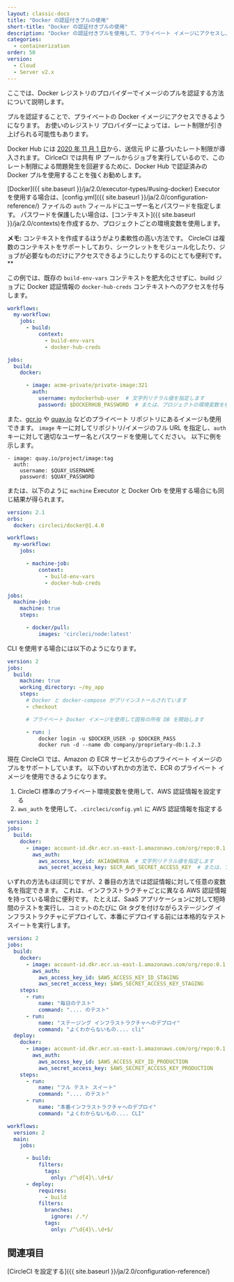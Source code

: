 ```yaml
---
layout: classic-docs
title: "Docker の認証付きプルの使用"
short-title: "Docker の認証付きプルの使用"
description: "Docker の認証付きプルを使用して、プライベート イメージにアクセスし、レート制限を回避する方法"
categories:
  - containerization
order: 50
version:
  - Cloud
  - Server v2.x
---
```



ここでは、Docker レジストリのプロバイダーでイメージのプルを認証する方法について説明します。

プルを認証することで、プライベートの Docker イメージにアクセスできるようになります。 お使いのレジストリ プロバイダーによっては、レート制限が引き上げられる可能性もあります。

Docker Hub には [2020 年 11 月 1 日](https://www.docker.com/blog/scaling-docker-to-serve-millions-more-developers-network-egress/)から、送信元 IP に基づいたレート制限が導入されます。 CirlceCI では共有 IP プールからジョブを実行しているので、このレート制限による問題発生を回避するために、Docker Hub で認証済みの Docker プルを使用することを強くお勧めします。

[Docker]({{ site.baseurl }}/ja/2.0/executor-types/#using-docker) Executor を使用する場合は、[config.yml]({{ site.baseurl }}/ja/2.0/configuration-reference/) ファイルの `auth` フィールドにユーザー名とパスワードを指定します。 パスワードを保護したい場合は、[コンテキスト]({{ site.baseurl }}/ja/2.0/contexts)を作成するか、プロジェクトごとの環境変数を使用します。

**メモ:** コンテキストを作成するほうがより柔軟性の高い方法です。 CircleCI は複数のコンテキストをサポートしており、シークレットをモジュール化したり、ジョブが必要なものだけにアクセスできるようにしたりするのにとても便利です。**

この例では、既存の `build-env-vars` コンテキストを肥大化させずに、build ジョブに Docker 認証情報の `docker-hub-creds` コンテキストへのアクセスを付与します。

```yaml
workflows:
  my-workflow:
    jobs:
      - build:
          context:
            - build-env-vars
            - docker-hub-creds

jobs:
  build:
    docker:

      - image: acme-private/private-image:321
        auth:
          username: mydockerhub-user  # 文字列リテラル値を指定します
          password: $DOCKERHUB_PASSWORD  # または、プロジェクトの環境変数を参照するように指定します
```

また、[gcr.io](https://cloud.google.com/container-registry) や [quay.io](https://quay.io) などのプライベート リポジトリにあるイメージも使用できます。 `image` キーに対してリポジトリ/イメージのフル URL を指定し、`auth` キーに対して適切なユーザー名とパスワードを使用してください。 以下に例を示します。

    - image: quay.io/project/image:tag
      auth:
        username: $QUAY_USERNAME
        password: $QUAY_PASSWORD
    

または、以下のように `machine` Executor と Docker Orb を使用する場合にも同じ結果が得られます。

```yaml
version: 2.1
orbs:
  docker: circleci/docker@1.4.0

workflows:
  my-workflow:
    jobs:

      - machine-job:
          context:
            - build-env-vars
            - docker-hub-creds

jobs:
  machine-job:
    machine: true
    steps:

      - docker/pull:
          images: 'circleci/node:latest'
```

CLI を使用する場合には以下のようになります。

```yaml
version: 2
jobs:
  build:
    machine: true
    working_directory: ~/my_app
    steps:
      # Docker と docker-compose がプリインストールされています
      - checkout

      # プライベート Docker イメージを使用して固有の所有 DB を開始します

      - run: |
          docker login -u $DOCKER_USER -p $DOCKER_PASS
          docker run -d --name db company/proprietary-db:1.2.3
```

現在 CircleCI では、Amazon の ECR サービスからのプライベート イメージのプルをサポートしています。 以下のいずれかの方法で、ECR のプライベート イメージを使用できるようになります。

1. CircleCI 標準のプライベート環境変数を使用して、AWS 認証情報を設定する
2. `aws_auth` を使用して、`.circleci/config.yml` に AWS 認証情報を指定する

```yaml
version: 2
jobs:
  build:
    docker:
      - image: account-id.dkr.ecr.us-east-1.amazonaws.com/org/repo:0.1
        aws_auth:
          aws_access_key_id: AKIAQWERVA  # 文字列リテラル値を指定します
          aws_secret_access_key: $ECR_AWS_SECRET_ACCESS_KEY  # または、プロジェクトの UI 環境変数を参照するように指定します
```

いずれの方法もほぼ同じですが、2 番目の方法では認証情報に対して任意の変数名を指定できます。 これは、インフラストラクチャごとに異なる AWS 認証情報を持っている場合に便利です。 たとえば、SaaS アプリケーションに対して短時間のテストを実行し、コミットのたびに Git タグを付けながらステージング インフラストラクチャにデプロイして、本番にデプロイする前には本格的なテスト スイートを実行します。

```yaml
version: 2
jobs:
  build:
    docker:
      - image: account-id.dkr.ecr.us-east-1.amazonaws.com/org/repo:0.1
        aws_auth:
          aws_access_key_id: $AWS_ACCESS_KEY_ID_STAGING
          aws_secret_access_key: $AWS_SECRET_ACCESS_KEY_STAGING
    steps:
      - run:
          name: "毎日のテスト"
          command: ".... のテスト"
      - run:
          name: "ステージング インフラストラクチャへのデプロイ"
          command: "よくわからないもの.... cli"
  deploy:
    docker:
      - image: account-id.dkr.ecr.us-east-1.amazonaws.com/org/repo:0.1
        aws_auth:
          aws_access_key_id: $AWS_ACCESS_KEY_ID_PRODUCTION
          aws_secret_access_key: $AWS_SECRET_ACCESS_KEY_PRODUCTION
    steps:
      - run:
          name: "フル テスト スイート"
          command: ".... のテスト"
      - run:
          name: "本番インフラストラクチャへのデプロイ"
          command: "よくわからないもの.... CLI"

workflows:
  version: 2
  main:
    jobs:

      - build:
          filters:
            tags:
              only: /^\d{4}\.\d+$/
      - deploy:
          requires:
            - build
          filters:
            branches:
              ignore: /.*/
            tags:
              only: /^\d{4}\.\d+$/
```

## 関連項目

[CircleCI を設定する]({{ site.baseurl }}/ja/2.0/configuration-reference/)